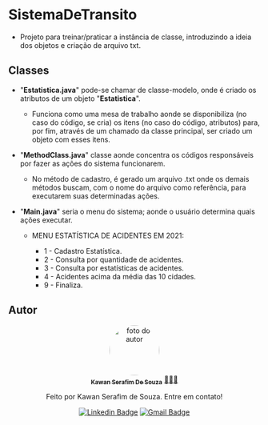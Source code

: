 # SistemaDeTransito
- Projeto para treinar/praticar a instância de classe, introduzindo a ideia dos objetos e criação de arquivo txt.

## Classes

- "**Estatistica.java**" pode-se chamar de classe-modelo, onde é criado os atributos de um objeto "**Estatistica**".

  - Funciona como uma mesa de trabalho aonde se disponibiliza (no caso do código, se cria) os itens (no caso do código, atributos) para, por fim, através de um chamado da classe principal, ser criado um objeto com esses itens.

- "**MethodClass.java**" classe aonde concentra os códigos responsáveis por fazer as ações do sistema funcionarem.

  - No método de cadastro, é gerado um arquivo .txt onde os demais métodos buscam, com o nome do arquivo como referência, para executarem suas determinadas ações.

- "**Main.java**" seria o menu do sistema; aonde o usuário determina quais ações executar.

  - MENU ESTATÍSTICA DE ACIDENTES EM 2021:
           		
    -  1 - Cadastro Estatística.			
    -  2 - Consulta por quantidade de acidentes.
    -  3 - Consulta por estatísticas de acidentes.	
    -  4 - Acidentes acima da média das 10 cidades.   
    -  9 - Finaliza. 		   		              

## Autor

<div align="center">
<a href="https://www.linkedin.com/in/kawan-serafim-de-souza">
<img style="border-radius: 50%;" src="https://media.licdn.com/dms/image/D4D03AQExDDj-gmZ1dg/profile-displayphoto-shrink_200_200/0/1699143746645?e=1705536000&v=beta&t=hNPXLy1IAQe8nFmZfjzJLVikQl1T4Av3fn2WfSX_ljU" width="100px;" alt="foto do autor"/>
 <br />
 <sub><b>Kawan Serafim De Souza</b></sub></a> <a href="https://www.linkedin.com/in/kawan-serafim-de-souza" title="Linkedin"> 🧑🏾‍💻</a>

Feito por Kawan Serafim de Souza. Entre em contato!

[![Linkedin Badge](https://img.shields.io/badge/-Kawan_Serafim_De_Souza-blue?style=flat-square&logo=Linkedin&logoColor=white&link=https://www.linkedin.com/in/kawan-serafim-de-souza)](https://www.linkedin.com/in/kawan-serafim-de-souza)
[![Gmail Badge](https://img.shields.io/badge/-kawanserafim.souza.ofc@gmail.com-c14438?style=flat-square&logo=Gmail&logoColor=white&link=mailto:thiagoantenor31.com)](mailto:kawanserafim.souza.ofc.com)
</div>
